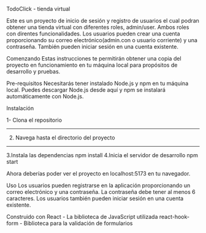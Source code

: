 TodoClick - tienda virtual

Este es un proyecto de inicio de sesión y registro de usuarios el cual podran obtener una tienda virtual con diferentes roles, admin/user. Ambos roles con direntes funcionalidades. Los usuarios pueden crear una cuenta proporcionando su correo electrónico(admin.con o usuario corriente) y una contraseña. También pueden iniciar sesión en una cuenta existente.

Comenzando
Estas instrucciones te permitirán obtener una copia del proyecto en funcionamiento en tu máquina local para propósitos de desarrollo y pruebas.

Pre-requisitos
Necesitarás tener instalado Node.js y npm en tu máquina local. Puedes descargar Node.js desde aquí y npm se instalará automáticamente con Node.js.

Instalación

1- Clona el repositorio
**************
2. Navega hasta el directorio del proyecto 
***********
3.Instala las dependencias
npm install
4.Inicia el servidor de desarrollo
npm start

Ahora deberías poder ver el proyecto en localhost:5173 en tu navegador.

Uso
Los usuarios pueden registrarse en la aplicación proporcionando un correo electrónico y una contraseña. La contraseña debe tener al menos 6 caracteres. Los usuarios también pueden iniciar sesión en una cuenta existente.

Construido con
React - La biblioteca de JavaScript utilizada
react-hook-form - Biblioteca para la validación de formularios
